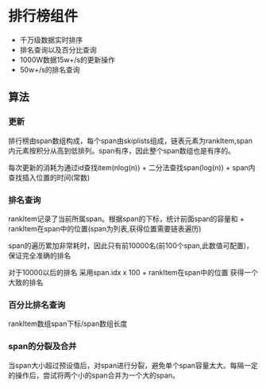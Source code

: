 # 排行榜组件

* 千万级数据实时排序
* 排名查询以及百分比查询
* 1000W数据15w+/s的更新操作
* 50w+/s的排名查询

## 算法

### 更新

排行榜由span数组构成，每个span由skiplists组成，链表元素为rankItem,span内元素按积分从高到低排列。span有序，因此整个span数组也是有序的。

每次更新的消耗为通过id查找item(nlog(n)) + 二分法查找span(log(n)) + span内查找插入位置的时间(常数)

### 排名查询

rankItem记录了当前所属span。根据span的下标，统计前面span的容量和 + rankItem在span中的位置(span为列表,获得位置需要链表遍历)

span的遍历累加非常耗时，因此只有前10000名(前100个span,此数值可配置)，保证完全准确的排名

对于10000以后的排名 采用span.idx x 100 + rankItem在span中的位置 获得一个大致的排名


### 百分比排名查询

rankItem数组span下标/span数组长度

### span的分裂及合并

当span大小超过预设值后，对span进行分裂，避免单个span容量太大。每隔一定的操作后，尝试将两个小的span合并为一个大的span。